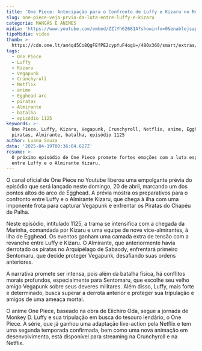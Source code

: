 ```yaml
---
title: 'One Piece: Antecipação para o Confronto de Luffy e Kizaru no Novo Episódio'
slug: one-piece-veja-prvia-da-luta-entre-luffy-e-kizaru
categoria: MANGÁS E ANIMES
midia: 'https://www.youtube.com/embed/ZZlYh62681A?showinfo=0&enablejsapi=1'
tipoMidia: video
thumb: >-
  https://cdn.ome.lt/am4qd5Co8QgFEfPE2cypfuF4ogU=/480x360/smart/extras/conteudos/Design_sem_nome_-_2025-04-18T212921.696.png
tags:
  - One Piece
  - Luffy
  - Kizaru
  - Vegapunk
  - Crunchyroll
  - Netflix
  - anime
  - Egghead arc
  - piratas
  - Almirante
  - batalha
  - episódio 1125
keywords: >-
  One Piece, Luffy, Kizaru, Vegapunk, Crunchyroll, Netflix, anime, Egghead arc,
  piratas, Almirante, batalha, episódio 1125
author: Luana Souza
data: '2025-04-19T00:36:04.627Z'
resumo: >-
  O próximo episódio de One Piece promete fortes emoções com a luta esperada
  entre Luffy e o Almirante Kizaru.
---
```


O canal oficial de One Piece no Youtube liberou uma empolgante prévia do episódio que será lançado neste domingo, 20 de abril, marcando um dos pontos altos do arco de Egghead. A prévia mostra os preparativos para o confronto entre Luffy e o Almirante Kizaru, que chega à ilha com uma imponente frota para capturar Vegapunk e enfrentar os Piratas do Chapéu de Palha.

Neste episódio, intitulado 1125, a trama se intensifica com a chegada da Marinha, comandada por Kizaru e uma equipe de nove vice-almirantes, à ilha de Egghead. Os eventos ganham uma camada extra de tensão com a revanche entre Luffy e Kizaru. O Almirante, que anteriormente havia derrotado os piratas no Arquipélago de Sabaody, enfrentará primeiro Sentomaru, que decide proteger Vegapunk, desafiando suas ordens anteriores.

A narrativa promete ser intensa, pois além da batalha física, há conflitos morais profundos, especialmente para Sentomaru, que escolhe seu velho amigo Vegapunk sobre seus deveres militares. Além disso, Luffy, mais forte e determinado, busca superar a derrota anterior e proteger sua tripulação e amigos de uma ameaça mortal.

O anime One Piece, baseado na obra de Eiichiro Oda, segue a jornada de Monkey D. Luffy e sua tripulação em busca do tesouro lendário, o One Piece. A série, que já ganhou uma adaptação live-action pela Netflix e tem uma segunda temporada confirmada, bem como uma nova animação em desenvolvimento, está disponível para streaming na Crunchyroll e na Netflix.
